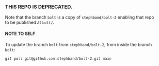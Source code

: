 ### THIS REPO IS DEPRECATED.

Note that the branch `bolt` is a copy of `stephband/bolt-2` enabling that repo to be published at `bolt/`.

#### NOTE TO SELF

To update the branch `bolt` from `stephband/bolt-2`, from inside the branch `bolt`:

```cli
git pull git@github.com:stephband/bolt-2.git main
```
